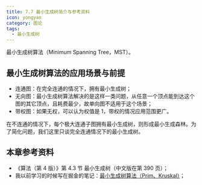```yaml
---
title: 7.7 最小生成树简介与参考资料
icon: yongyan
category: 图论
tags:
  - 最小生成树
---
```


最小生成树算法（Minimum Spanning Tree，MST）。

## 最小生成树算法的应用场景与前提

+ 连通图：在完全连通的情况下，拥有最小生成树；
+ 无向图：最小生成树算法解决的是这样一类问题，从任意一个顶点能到达这个图的其它顶点，且耗费最少，故单向图不适用于这个场景；
+ 带权图：如果无权，可以认为权值是 $1$，带权的情况应用范围更广。

在不连通的情况下，每个极大连通子图拥有最小生成树，则形成最小生成森林。为了简化问题，我们这里只谈完全连通情况下的最小生成树。


## 本章参考资料

+ 《算法（第 4 版）》第 4.3 节 最小生成树（中文版在第 390 页）；
+ 我以前学习的时候写在掘金的笔记：[最小生成树算法（Prim、Kruskal）](https://juejin.im/post/6858481283715039240)；

